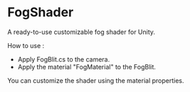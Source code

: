 # FogShader
A ready-to-use customizable fog shader for Unity.

How to use : 
- Apply FogBlit.cs to the camera.
- Apply the material "FogMaterial" to the FogBlit.

You can customize the shader using the material properties.
